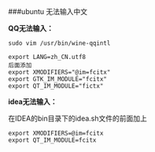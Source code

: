 ###ubuntu 无法输入中文

**QQ无法输入：**

`sudo vim /usr/bin/wine-qqintl`

```
export LANG=zh_CN.utf8
后面添加
export XMODIFIERS="@im=fcitx"
export GTK_IM_MODULE="fcitx"
export QT_IM_MODULE="fictx"
```

**idea无法输入：**

在IDEA的bin目录下的idea.sh文件的前面加上
```
export XMODIFIERS=@im=fcitx
export QT_IM_MODULE=fcitx
```